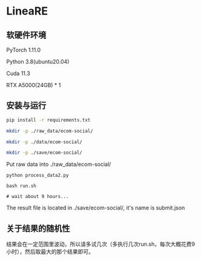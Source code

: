 # LineaRE

## 软硬件环境

PyTorch  1.11.0

Python  3.8(ubuntu20.04)

Cuda  11.3

RTX A5000(24GB) * 1

## 安装与运行
```bash
pip install -r requirements.txt

mkdir -p ./raw_data/ecom-social/

mkdir -p ./data/ecom-social/

mkdir -p ./save/ecom-social/
```

Put raw data into ./raw_data/ecom-social/

```
python process_data2.py

bash run.sh

# wait about 9 hours...
```

The result file is located in ./save/ecom-social/, it's name is submit.json

## 关于结果的随机性
结果会在一定范围里波动，所以请多试几次（多执行几次run.sh，每次大概花费9小时），然后取最大的那个结果即可。
